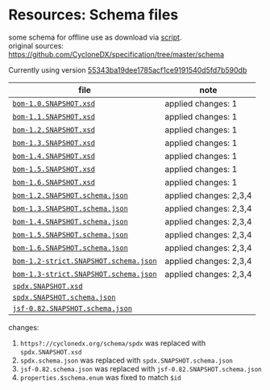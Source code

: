 # Resources: Schema files

some schema for offline use as download via [script](../../tools/schema-downloader/download.php).  
original sources: <https://github.com/CycloneDX/specification/tree/master/schema>

Currently using version
[55343ba19dee1785acf1ce9191540d5fd7b590db](https://github.com/CycloneDX/specification/commit/55343ba19dee1785acf1ce9191540d5fd7b590db)

| file | note |
|------|------|
| [`bom-1.0.SNAPSHOT.xsd`](bom-1.0.SNAPSHOT.xsd) | applied changes: 1 |
| [`bom-1.1.SNAPSHOT.xsd`](bom-1.1.SNAPSHOT.xsd) | applied changes: 1 |
| [`bom-1.2.SNAPSHOT.xsd`](bom-1.2.SNAPSHOT.xsd) | applied changes: 1 |
| [`bom-1.3.SNAPSHOT.xsd`](bom-1.3.SNAPSHOT.xsd) | applied changes: 1 |
| [`bom-1.4.SNAPSHOT.xsd`](bom-1.4.SNAPSHOT.xsd) | applied changes: 1 |
| [`bom-1.5.SNAPSHOT.xsd`](bom-1.5.SNAPSHOT.xsd) | applied changes: 1 |
| [`bom-1.6.SNAPSHOT.xsd`](bom-1.6.SNAPSHOT.xsd) | applied changes: 1 |
| [`bom-1.2.SNAPSHOT.schema.json`](bom-1.2.SNAPSHOT.schema.json) | applied changes: 2,3,4 |
| [`bom-1.3.SNAPSHOT.schema.json`](bom-1.3.SNAPSHOT.schema.json) | applied changes: 2,3,4 |
| [`bom-1.4.SNAPSHOT.schema.json`](bom-1.4.SNAPSHOT.schema.json) | applied changes: 2,3,4 |
| [`bom-1.5.SNAPSHOT.schema.json`](bom-1.5.SNAPSHOT.schema.json) | applied changes: 2,3,4 |
| [`bom-1.6.SNAPSHOT.schema.json`](bom-1.6.SNAPSHOT.schema.json) | applied changes: 2,3,4 |
| [`bom-1.2-strict.SNAPSHOT.schema.json`](bom-1.2-strict.SNAPSHOT.schema.json) | applied changes: 2,3,4 |
| [`bom-1.3-strict.SNAPSHOT.schema.json`](bom-1.3-strict.SNAPSHOT.schema.json) | applied changes: 2,3,4 |
| [`spdx.SNAPSHOT.xsd`](spdx.SNAPSHOT.xsd) | |
| [`spdx.SNAPSHOT.schema.json`](spdx.SNAPSHOT.schema.json) | |
| [`jsf-0.82.SNAPSHOT.schema.json`](jsf-0.82.SNAPSHOT.schema.json) | |

changes:
1. `https?://cyclonedx.org/schema/spdx` was replaced with `spdx.SNAPSHOT.xsd`
2. `spdx.schema.json` was replaced with `spdx.SNAPSHOT.schema.json`
3. `jsf-0.82.schema.json` was replaced with `jsf-0.82.SNAPSHOT.schema.json`
4. `properties.$schema.enum` was fixed to match `$id`

